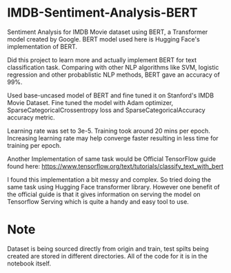 # IMDB-Sentiment-Analysis-BERT
Sentiment Analysis for IMDB Movie dataset using BERT, a Transformer model created by Google. BERT model used here is Hugging Face's implementation of BERT.

Did this project to learn more and actually implement BERT for text classification task. Comparing with other NLP algorithms like SVM, logistic regression and other probablistic NLP methods, BERT gave an accuracy of 99%.

Used base-uncased model of BERT and fine tuned it on Stanford's IMDB Movie Dataset. Fine tuned the model with Adam optimizer, SparseCategoricalCrossentropy loss and SparseCategoricalAccuracy accuracy metric. 

Learning rate was set to 3e-5. Training took around 20 mins per epoch. Increasing learning rate may help converge faster resulting in less time for training per epoch.

Another Implementation of same task would be Official TensorFlow guide found here:
https://www.tensorflow.org/text/tutorials/classify_text_with_bert

I found this implementation a bit messy and complex. So tried doing the same task using Hugging Face transformer library. However one benefit of the official guide is that it gives information on serving the model on Tensorflow Serving which is quite a handy and easy tool to use.

# Note
Dataset is being sourced directly from origin and train, test spilts being created are stored in different directories. All of the code for it is in the notebook itself.